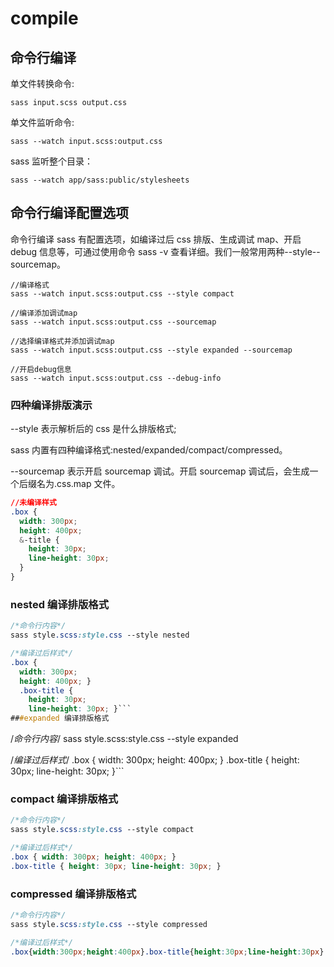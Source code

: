 # compile

## 命令行编译

单文件转换命令:

`sass input.scss output.css`

单文件监听命令:

`sass --watch input.scss:output.css`

sass 监听整个目录：

`sass --watch app/sass:public/stylesheets`

## 命令行编译配置选项

命令行编译 sass 有配置选项，如编译过后 css 排版、生成调试 map、开启 debug 信息等，可通过使用命令 sass -v 查看详细。我们一般常用两种--style--sourcemap。

```
//编译格式
sass --watch input.scss:output.css --style compact

//编译添加调试map
sass --watch input.scss:output.css --sourcemap

//选择编译格式并添加调试map
sass --watch input.scss:output.css --style expanded --sourcemap

//开启debug信息
sass --watch input.scss:output.css --debug-info
```

### 四种编译排版演示

--style 表示解析后的 css 是什么排版格式;

sass 内置有四种编译格式:nested/expanded/compact/compressed。

--sourcemap 表示开启 sourcemap 调试。开启 sourcemap 调试后，会生成一个后缀名为.css.map 文件。

```CSS
//未编译样式
.box {
  width: 300px;
  height: 400px;
  &-title {
    height: 30px;
    line-height: 30px;
  }
}
```

### nested 编译排版格式

````CSS
/*命令行内容*/
sass style.scss:style.css --style nested

/*编译过后样式*/
.box {
  width: 300px;
  height: 400px; }
  .box-title {
    height: 30px;
    line-height: 30px; }```
###expanded 编译排版格式
````

/_命令行内容_/ sass style.scss:style.css --style expanded

/_编译过后样式_/ .box { width: 300px; height: 400px; } .box-title { height: 30px; line-height: 30px; }```

### compact 编译排版格式

```CSS
/*命令行内容*/
sass style.scss:style.css --style compact

/*编译过后样式*/
.box { width: 300px; height: 400px; }
.box-title { height: 30px; line-height: 30px; }
```

### compressed 编译排版格式

```CSS
/*命令行内容*/
sass style.scss:style.css --style compressed

/*编译过后样式*/
.box{width:300px;height:400px}.box-title{height:30px;line-height:30px}
```
